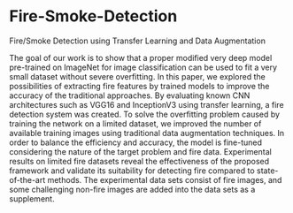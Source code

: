 # Fire-Smoke-Detection
Fire/Smoke Detection using Transfer Learning and Data Augmentation

The goal of our work is to show that a proper modified very deep model pre-trained on ImageNet for image classification can be used to fit a very small dataset without severe overfitting. In this paper, we explored the possibilities of extracting fire features by trained models to improve the accuracy of the traditional approaches. By evaluating known CNN architectures such as VGG16 and InceptionV3 using transfer learning, a fire detection system was created. To solve the overfitting problem caused by training the network on a limited dataset, we improved the number of available training images using traditional data augmentation techniques. In order to balance the efficiency and accuracy, the model is fine-tuned considering the nature of the target problem and fire data. Experimental results on limited fire datasets reveal the effectiveness of the proposed framework and validate its suitability for detecting fire compared to state-of-the-art methods.
The experimental data sets consist of fire images, and some challenging non-fire images are added into the data sets as a supplement. 

